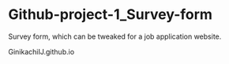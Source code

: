 # Github-project-1_Survey-form

Survey form, which can be tweaked for a job application website. 

GinikachiIJ.github.io
